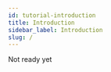 ```yaml
---
id: tutorial-introduction
title: Introduction
sidebar_label: Introduction
slug: /
---
```


Not ready yet

